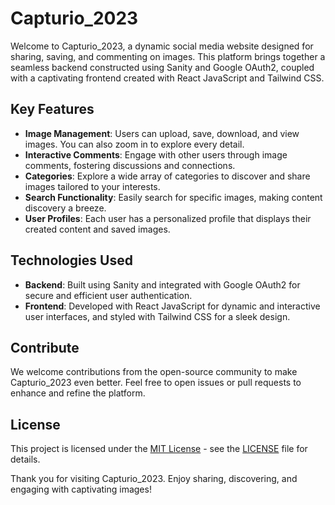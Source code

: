 # Capturio_2023

Welcome to Capturio_2023, a dynamic social media website designed for sharing, saving, and commenting on images. This platform brings together a seamless backend constructed using Sanity and Google OAuth2, coupled with a captivating frontend created with React JavaScript and Tailwind CSS.

## Key Features

- **Image Management**: Users can upload, save, download, and view images. You can also zoom in to explore every detail.
- **Interactive Comments**: Engage with other users through image comments, fostering discussions and connections.
- **Categories**: Explore a wide array of categories to discover and share images tailored to your interests.
- **Search Functionality**: Easily search for specific images, making content discovery a breeze.
- **User Profiles**: Each user has a personalized profile that displays their created content and saved images.

## Technologies Used

- **Backend**: Built using Sanity and integrated with Google OAuth2 for secure and efficient user authentication.
- **Frontend**: Developed with React JavaScript for dynamic and interactive user interfaces, and styled with Tailwind CSS for a sleek design.

## Contribute

We welcome contributions from the open-source community to make Capturio_2023 even better. Feel free to open issues or pull requests to enhance and refine the platform.

## License

This project is licensed under the [MIT License](LICENSE) - see the [LICENSE](LICENSE) file for details.

Thank you for visiting Capturio_2023. Enjoy sharing, discovering, and engaging with captivating images!

